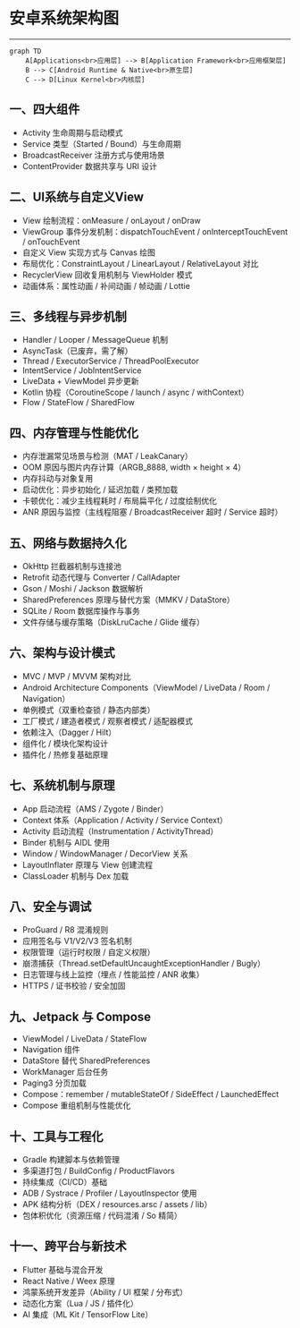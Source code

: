 # 安卓系统架构图
----

```mermaid
graph TD
    A[Applications<br>应用层] --> B[Application Framework<br>应用框架层]
    B --> C[Android Runtime & Native<br>原生层]
    C --> D[Linux Kernel<br>内核层]
```

## 一、四大组件

- Activity 生命周期与启动模式
- Service 类型（Started / Bound）与生命周期
- BroadcastReceiver 注册方式与使用场景
- ContentProvider 数据共享与 URI 设计

## 二、UI系统与自定义View

- View 绘制流程：onMeasure / onLayout / onDraw
- ViewGroup 事件分发机制：dispatchTouchEvent / onInterceptTouchEvent / onTouchEvent
- 自定义 View 实现方式与 Canvas 绘图
- 布局优化：ConstraintLayout / LinearLayout / RelativeLayout 对比
- RecyclerView 回收复用机制与 ViewHolder 模式
- 动画体系：属性动画 / 补间动画 / 帧动画 / Lottie

## 三、多线程与异步机制

- Handler / Looper / MessageQueue 机制
- AsyncTask（已废弃，需了解）
- Thread / ExecutorService / ThreadPoolExecutor
- IntentService / JobIntentService
- LiveData + ViewModel 异步更新
- Kotlin 协程（CoroutineScope / launch / async / withContext）
- Flow / StateFlow / SharedFlow

## 四、内存管理与性能优化

- 内存泄漏常见场景与检测（MAT / LeakCanary）
- OOM 原因与图片内存计算（ARGB_8888, width × height × 4）
- 内存抖动与对象复用
- 启动优化：异步初始化 / 延迟加载 / 类预加载
- 卡顿优化：减少主线程耗时 / 布局扁平化 / 过度绘制优化
- ANR 原因与监控（主线程阻塞 / BroadcastReceiver 超时 / Service 超时）

## 五、网络与数据持久化

- OkHttp 拦截器机制与连接池
- Retrofit 动态代理与 Converter / CallAdapter
- Gson / Moshi / Jackson 数据解析
- SharedPreferences 原理与替代方案（MMKV / DataStore）
- SQLite / Room 数据库操作与事务
- 文件存储与缓存策略（DiskLruCache / Glide 缓存）

## 六、架构与设计模式

- MVC / MVP / MVVM 架构对比
- Android Architecture Components（ViewModel / LiveData / Room / Navigation）
- 单例模式（双重检查锁 / 静态内部类）
- 工厂模式 / 建造者模式 / 观察者模式 / 适配器模式
- 依赖注入（Dagger / Hilt）
- 组件化 / 模块化架构设计
- 插件化 / 热修复基础原理

## 七、系统机制与原理

- App 启动流程（AMS / Zygote / Binder）
- Context 体系（Application / Activity / Service Context）
- Activity 启动流程（Instrumentation / ActivityThread）
- Binder 机制与 AIDL 使用
- Window / WindowManager / DecorView 关系
- LayoutInflater 原理与 View 创建流程
- ClassLoader 机制与 Dex 加载

## 八、安全与调试

- ProGuard / R8 混淆规则
- 应用签名与 V1/V2/V3 签名机制
- 权限管理（运行时权限 / 自定义权限）
- 崩溃捕获（Thread.setDefaultUncaughtExceptionHandler / Bugly）
- 日志管理与线上监控（埋点 / 性能监控 / ANR 收集）
- HTTPS / 证书校验 / 安全加固

## 九、Jetpack 与 Compose

- ViewModel / LiveData / StateFlow
- Navigation 组件
- DataStore 替代 SharedPreferences
- WorkManager 后台任务
- Paging3 分页加载
- Compose：remember / mutableStateOf / SideEffect / LaunchedEffect
- Compose 重组机制与性能优化

## 十、工具与工程化

- Gradle 构建脚本与依赖管理
- 多渠道打包 / BuildConfig / ProductFlavors
- 持续集成（CI/CD）基础
- ADB / Systrace / Profiler / LayoutInspector 使用
- APK 结构分析（DEX / resources.arsc / assets / lib）
- 包体积优化（资源压缩 / 代码混淆 / So 精简）

## 十一、跨平台与新技术

- Flutter 基础与混合开发
- React Native / Weex 原理
- 鸿蒙系统开发差异（Ability / UI 框架 / 分布式）
- 动态化方案（Lua / JS / 插件化）
- AI 集成（ML Kit / TensorFlow Lite）
